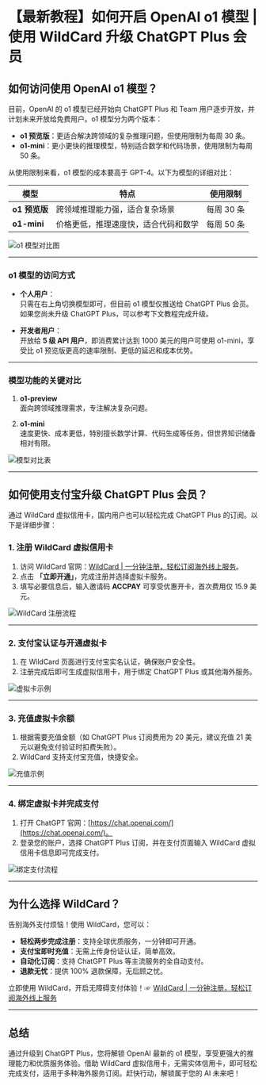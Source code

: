 # 【最新教程】如何开启 OpenAI o1 模型 | 使用 WildCard 升级 ChatGPT Plus 会员

## 如何访问使用 OpenAI o1 模型？

目前，OpenAI 的 o1 模型已经开始向 ChatGPT Plus 和 Team 用户逐步开放，并计划未来开放给免费用户。o1 模型分为两个版本：

- **o1 预览版**：更适合解决跨领域的复杂推理问题，但使用限制为每周 30 条。
- **o1-mini**：更小更快的推理模型，特别适合数学和代码场景，使用限制为每周 50 条。

从使用限制来看，o1 模型的成本要高于 GPT-4。以下为模型的详细对比：

| 模型        | 特点                                | 使用限制               |
| ----------- | ----------------------------------- | ---------------------- |
| **o1 预览版** | 跨领域推理能力强，适合复杂场景       | 每周 30 条             |
| **o1-mini** | 价格更低，推理速度快，适合代码和数学 | 每周 50 条             |

![o1 模型对比图](https://pica.zhimg.com/80/v2-c5d1aab2306af6d3d68909bbae699190_1440w.webp)

---

### o1 模型的访问方式

- **个人用户**：  
  只需在右上角切换模型即可，但目前 o1 模型仅推送给 ChatGPT Plus 会员。如果您尚未升级 ChatGPT Plus，可以参考下文教程完成升级。

- **开发者用户**：  
  开放给 **5 级 API 用户**，即消费累计达到 1000 美元的用户可使用 o1-mini，享受比 o1 预览版更高的速率限制、更低的延迟和成本优势。

---

### 模型功能的关键对比

1. **o1-preview**  
   面向跨领域推理需求，专注解决复杂问题。

2. **o1-mini**  
   速度更快、成本更低，特别擅长数学计算、代码生成等任务，但世界知识储备相对有限。

![模型对比表](https://pica.zhimg.com/80/v2-877bf7df31f8a2dd4d26a2f1fa8041aa_1440w.webp)

---

## 如何使用支付宝升级 ChatGPT Plus 会员？

通过 WildCard 虚拟信用卡，国内用户也可以轻松完成 ChatGPT Plus 的订阅。以下是详细步骤：

### 1. 注册 WildCard 虚拟信用卡

1. 访问 WildCard 官网：[WildCard | 一分钟注册，轻松订阅海外线上服务](https://bit.ly/bewildcard)。  
2. 点击 **「立即开通」**，完成注册并选择虚拟卡服务。  
3. 填写必要信息后，输入邀请码 **ACCPAY** 可享受优惠开卡，首次费用仅 15.9 美元。

![WildCard 注册流程](https://picx.zhimg.com/80/v2-0eba30c808e1aa1b9b0ad9d4c712890c_720w.png)

---

### 2. 支付宝认证与开通虚拟卡

1. 在 WildCard 页面进行支付宝实名认证，确保账户安全性。  
2. 注册完成后即可生成虚拟信用卡，用于绑定 ChatGPT Plus 或其他海外服务。

![虚拟卡示例](https://picx.zhimg.com/80/v2-f3e4e131e0dfaede60b6bc064414bde5_720w.png)

---

### 3. 充值虚拟卡余额

1. 根据需要充值金额（如 ChatGPT Plus 订阅费用为 20 美元，建议充值 21 美元以避免支付验证时扣费失败）。  
2. WildCard 支持支付宝充值，快捷安全。

![充值示例](https://picx.zhimg.com/80/v2-500945a529d2780e104a266495367011_720w.png)

---

### 4. 绑定虚拟卡并完成支付

1. 打开 ChatGPT 官网：[https://chat.openai.com/](https://chat.openai.com/)。  
2. 登录您的账户，选择 ChatGPT Plus 订阅，并在支付页面输入 WildCard 虚拟信用卡信息即可完成支付。

![绑定支付流程](https://picx.zhimg.com/80/v2-ffcb5fc782c76cabdfa8c32cb71dbe43_720w.webp)

---

## 为什么选择 WildCard？

告别海外支付烦恼！使用 WildCard，您可以：

- **轻松两步完成注册**：支持全球优质服务，一分钟即可开通。  
- **支付宝即时充值**：无需上传身份证认证，简单高效。  
- **自动化订阅**：支持 ChatGPT Plus 等主流服务的全自动支付。  
- **退款无忧**：提供 100% 退款保障，无后顾之忧。

立即使用 WildCard，开启无障碍支付体验！☞ [WildCard | 一分钟注册，轻松订阅海外线上服务](https://bit.ly/bewildcard)

---

## 总结

通过升级到 ChatGPT Plus，您将解锁 OpenAI 最新的 o1 模型，享受更强大的推理能力和优质服务体验。借助 WildCard 虚拟信用卡，无需实体信用卡，即可轻松完成支付，适用于多种海外服务订阅。赶快行动，解锁属于您的 AI 未来吧！
